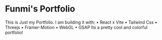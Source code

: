 # Funmi's Portfolio 

This is Just my Portfolio.
I am building it with:
• React x Vite
• Tailwind Css
• Threejs
• Framer-Motion
• WebGL
• GSAP
Its a pretty cool and colorful portfolio!
